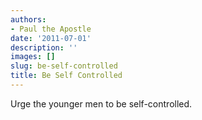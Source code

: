 ```yaml
---
authors:
- Paul the Apostle
date: '2011-07-01'
description: ''
images: []
slug: be-self-controlled
title: Be Self Controlled
---
```


Urge the younger men to be self-controlled.